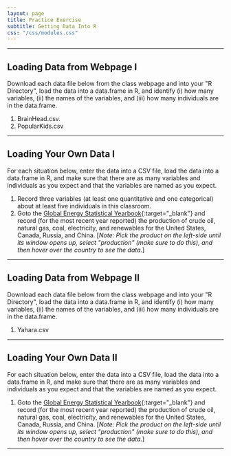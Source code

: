 ```yaml
---
layout: page
title: Practice Exercise
subtitle: Getting Data Into R
css: "/css/modules.css"
---
```


----

## Loading Data from Webpage I
Download each data file below from the class webpage and into your "R Directory", load the data into a data.frame in R, and identify (i) how many variables, (ii) the names of the variables, and (iii) how many individuals are in the data.frame.

1. BrainHead.csv.
1. PopularKids.csv

----

## Loading Your Own Data I
For each situation below, enter the data into a CSV file, load the data into a data.frame in R, and make sure that there are as many variables and individuals as you expect and that the variables are named as you expect.

1. Record three variables (at least one quantitative and one categorical) about at least five individuals in this classroom.
1. Goto the [Global Energy Statistical Yearbook](https://yearbook.enerdata.net/){:target="_blank"} and record (for the most recent year reported) the production of crude oil, natural gas, coal, electricity, and renewables for the United States, Canada, Russia, and China. [*Note: Pick the product on the left-side until its window opens up, select "production" (make sure to do this), and then hover over the country to see the data.*]

----

## Loading Data from Webpage II
Download each data file below from the class webpage and into your "R Directory", load the data into a data.frame in R, and identify (i) how many variables, (ii) the names of the variables, and (iii) how many individuals are in the data.frame.

1. Yahara.csv

----

## Loading Your Own Data II
For each situation below, enter the data into a CSV file, load the data into a data.frame in R, and make sure that there are as many variables and individuals as you expect and that the variables are named as you expect.

1. Goto the [Global Energy Statistical Yearbook](https://yearbook.enerdata.net/){:target="_blank"} and record (for the most recent year reported) the production of crude oil, natural gas, coal, electricity, and renewables for the United States, Canada, Russia, and China. [*Note: Pick the product on the left-side until its window opens up, select "production" (make sure to do this), and then hover over the country to see the data.*]

----
